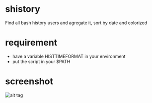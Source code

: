 # shistory

Find all bash history users and agregate it, sort by date and colorized

# requirement
  * have a variable HISTTIMEFORMAT in your environment
  * put the script in your $PATH

# screenshot

![alt tag](https://github.com/mazingerzzz/simple-history/blob/master/history.png?raw=true)
